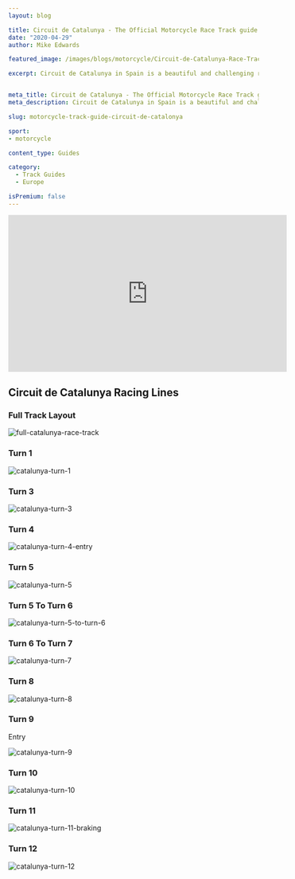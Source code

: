 ```yaml
---
layout: blog

title: Circuit de Catalunya - The Official Motorcycle Race Track guide
date: "2020-04-29"
author: Mike Edwards

featured_image: /images/blogs/motorcycle/Circuit-de-Catalunya-Race-Track-Guide-compressor.jpg

excerpt: Circuit de Catalunya in Spain is a beautiful and challenging race track.  Fast and fluid corners combined with long duration corners challenge a riders eyes, commitment and discipline.  To learn how to turn fast laps around this famed circuit join Blayze pro coach, Mike Edwards here.


meta_title: Circuit de Catalunya - The Official Motorcycle Race Track guide
meta_description: Circuit de Catalunya in Spain is a beautiful and challenging race track.  Fast and fluid corners combined with long duration corners challenge a riders eyes, commitment and discipline.  To learn how to turn fast laps around this famed circuit join Blayze pro coach, Mike Edwards here.

slug: motorcycle-track-guide-circuit-de-catalonya

sport:
- motorcycle

content_type: Guides

category:
  - Track Guides
  - Europe

isPremium: false
---
```




<iframe title="Blog iFrame" id="videoIframe" width="560" height="315" src="https://www.youtube.com/embed/LyMRst1HBd4" frameborder="0" allow="accelerometer; autoplay; encrypted-media; gyroscope; picture-in-picture" allowfullscreen></iframe>

## Circuit de Catalunya Racing Lines

### Full Track Layout

![full-catalunya-race-track](https://blayze.io/assets/images/blogs/motorcycle/Catlunya-Layout--compressor.jpg)

 

### Turn 1

![catalunya-turn-1](https://blayze.io/assets/images/blogs/motorcycle/Cat-T1-lines--compressor.jpg)



### Turn 3

![catalunya-turn-3](https://blayze.io/assets/images/blogs/motorcycle/Cat-T3-lines-compressor.jpg)

 

### Turn 4

![catalunya-turn-4-entry](https://blayze.io/assets/images/blogs/motorcycle/Cat-T4-lines-compressor.jpg)

 

### Turn 5

![catalunya-turn-5](https://blayze.io/assets/images/blogs/motorcycle/Cat-T5-lines-compressor.jpg)

 

### Turn 5 To Turn 6

![catalunya-turn-5-to-turn-6](https://blayze.io/assets/images/blogs/motorcycle/Cat-T5-to-T6-lines-compressor.jpg)



### Turn 6 To Turn 7

![catalunya-turn-7](https://blayze.io/assets/images/blogs/motorcycle/Cat-T6-&-T7-lines.jpg)

 

### Turn 8

![catalunya-turn-8](https://blayze.io/assets/images/blogs/motorcycle/Cat-T8-lines-compressor.jpg)

 

### Turn 9

Entry

![catalunya-turn-9](https://blayze.io/assets/images/blogs/motorcycle/Cat-T9-lines-compressor.jpg)



### Turn 10

![catalunya-turn-10](https://blayze.io/assets/images/blogs/motorcycle/Cat-T10-lines-compressor.jpg)

 

### Turn 11

![catalunya-turn-11-braking](https://blayze.io/assets/images/blogs/motorcycle/Cat-T11-lines-&-apex.jpg)



### Turn 12

![catalunya-turn-12](https://blayze.io/assets/images/blogs/motorcycle/Cat-T12-lines-compressor.jpg)

